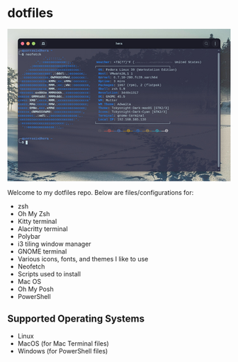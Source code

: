 # dotfiles

![Screenshot of my terminal](https://github.com/lmohesky/dotfiles/blob/main/screenshots/terminal-1.jpg)

Welcome to my dotfiles repo. Below are files/configurations for:

- zsh
- Oh My Zsh
- Kitty terminal
- Alacritty terminal
- Polybar
- i3 tiling window manager
- GNOME terminal
- Various icons, fonts, and themes I like to use
- Neofetch
- Scripts used to install
- Mac OS
- Oh My Posh
- PowerShell

## Supported Operating Systems
* Linux
* MacOS (for Mac Terminal files)
* Windows (for PowerShell files)
